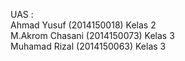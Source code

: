 UAS : <br>
Ahmad Yusuf (2014150018) Kelas 2<br>
M.Akrom Chasani (2014150073) Kelas 3<br>
Muhamad Rizal (2014150063) Kelas 3
